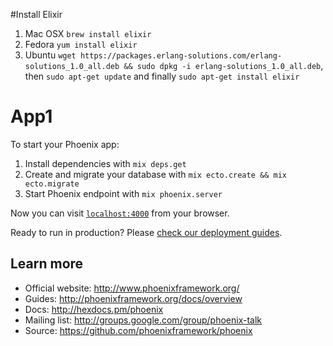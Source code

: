 #Install Elixir
  1. Mac OSX `brew install elixir`
  2. Fedora `yum install elixir`
  3. Ubuntu `wget https://packages.erlang-solutions.com/erlang-solutions_1.0_all.deb && sudo dpkg -i erlang-solutions_1.0_all.deb`, then `sudo apt-get update` and finally `sudo apt-get install elixir`

# App1

To start your Phoenix app:

  1. Install dependencies with `mix deps.get`
  2. Create and migrate your database with `mix ecto.create && mix ecto.migrate`
  3. Start Phoenix endpoint with `mix phoenix.server`

Now you can visit [`localhost:4000`](http://localhost:4000) from your browser.

Ready to run in production? Please [check our deployment guides](http://www.phoenixframework.org/docs/deployment).

## Learn more

  * Official website: http://www.phoenixframework.org/
  * Guides: http://phoenixframework.org/docs/overview
  * Docs: http://hexdocs.pm/phoenix
  * Mailing list: http://groups.google.com/group/phoenix-talk
  * Source: https://github.com/phoenixframework/phoenix
